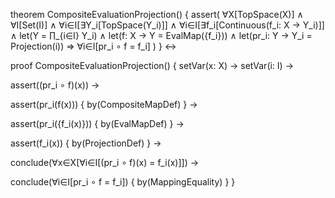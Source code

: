 theorem CompositeEvaluationProjection() {
  assert(
    ∀X[TopSpace(X)] ∧
    ∀I[Set(I)] ∧
    ∀i∈I[∃Y_i[TopSpace(Y_i)]] ∧
    ∀i∈I[∃f_i[Continuous(f_i: X → Y_i)]] ∧
    let(Y = ∏_{i∈I} Y_i) ∧
    let(f: X → Y = EvalMap({f_i})) ∧
    let(pr_i: Y → Y_i = Projection(i)) ⇒
    ∀i∈I[pr_i ∘ f = f_i]
  )
} ↔

proof CompositeEvaluationProjection() {
  setVar(x: X) →
  setVar(i: I) →
  
  assert((pr_i ∘ f)(x)) →
  
  assert(pr_i(f(x))) {
    by(CompositeMapDef)
  } →
  
  assert(pr_i({f_i(x)})) {
    by(EvalMapDef)
  } →
  
  assert(f_i(x)) {
    by(ProjectionDef)
  } →
  
  conclude(∀x∈X[∀i∈I[(pr_i ∘ f)(x) = f_i(x)]]) →
  
  conclude(∀i∈I[pr_i ∘ f = f_i]) {
    by(MappingEquality)
  }
}